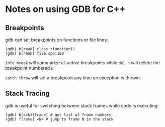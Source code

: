 # Notes on using GDB for C++

## Breakpoints

gdb can set breakpoints on functions or file lines:

```
(gdb) b[reak] class::function()
(gdb) b[reak] file.cpp:100
```

`info break` will summarize all active breakpoints while `del n` will delete the breakpoint numbered `n`.

`catch throw` will set a breakpoint any time an exception is thrown.

## Stack Tracing

gdb is useful for switching between stack frames while code is executing:

```
(gdb) b[ack]t[race] # get list of frame numbers
(gdb) f[rame] <N> # jump to frame N in the stack
```

